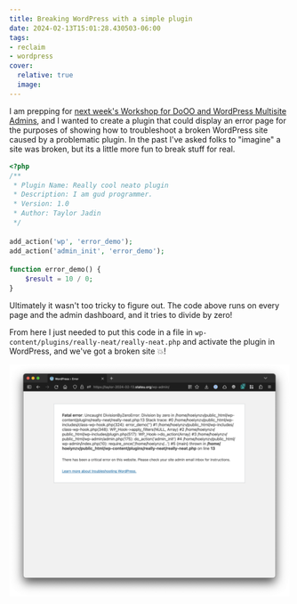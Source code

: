 ```yaml
---
title: Breaking WordPress with a simple plugin
date: 2024-02-13T15:01:28.430503-06:00
tags:
- reclaim
- wordpress
cover:
  relative: true
  image: 
---
```


I am prepping for [next week's Workshop for DoOO and WordPress Multisite Admins](https://events.reclaimhosting.com/event/2024-winter-admin-workshop/), and I wanted to create a plugin that could display an error page for the purposes of showing how to troubleshoot a broken WordPress site caused by a problematic plugin. In the past I've asked folks to "imagine" a site was broken, but its a little more fun to break stuff for real.


```php
<?php
/**
 * Plugin Name: Really cool neato plugin
 * Description: I am gud programmer.
 * Version: 1.0
 * Author: Taylor Jadin
 */

add_action('wp', 'error_demo');
add_action('admin_init', 'error_demo');

function error_demo() {
    $result = 10 / 0;
}
```

Ultimately it wasn't too tricky to figure out. The code above runs on every page and the admin dashboard, and it tries to divide by zero!

From here I just needed to put this code in a file in `wp-content/plugins/really-neat/really-neat.php` and activate the plugin in WordPress, and we've got a broken site 💥!

![a screenshot of a broken wordpress site with a error of the type DivideByZero](<Capture 2024-02-13 15.11.26@2x.png>)
